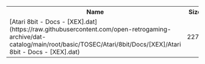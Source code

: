 <table>
<tr><th>Name</th><th>Size</th></tr>
<tr><td>
[Atari 8bit - Docs - [XEX].dat](https://raw.githubusercontent.com/open-retrogaming-archive/dat-catalog/main/root/basic/TOSEC/Atari/8bit/Docs/[XEX]/Atari 8bit - Docs - [XEX].dat)
</td><td>2277</td></tr>
</table>
